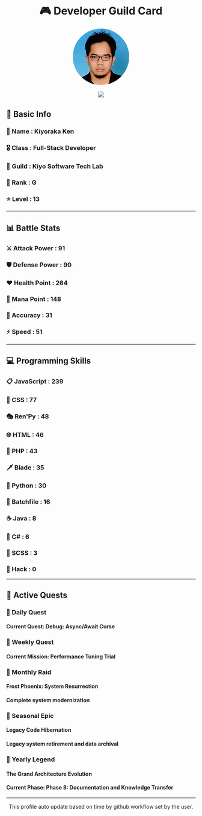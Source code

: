 <div align="center">

# 🎮 Developer Guild Card

<!-- Replace with your profile image -->
<img src="./assets/profile.png" width="150" height="150" style="border-radius: 50%"/>

![](https://komarev.com/ghpvc/?username=Kiyoraka&style=flat)
</div>

##  📌 Basic Info
### 👤 Name : Kiyoraka Ken
### 🎖️ Class : Full-Stack Developer
### 🎪 Guild : Kiyo Software Tech Lab 
### 🔰 Rank : G 
### ⭐ Level : 13

---
## 📊 Battle Stats

### ⚔️ Attack Power  : 91 
### 🛡️ Defense Power : 90 
### ❤️ Health Point  : 264 
### 🔮 Mana Point    : 148 
### 🎯 Accuracy      : 31 
### ⚡ Speed         : 51

---
## 💻 Programming Skills

### 📋 JavaScript : 239
### 🎨 CSS : 77
### 🎭 Ren'Py : 48
### 🌐 HTML : 46
### 🐘 PHP : 43
### 🗡️ Blade : 35
### 🐍 Python : 30
### 📝 Batchfile : 16
### ☕ Java : 8
### 🎯 C# : 6
### 📝 SCSS : 3
### 📝 Hack : 0

---
## 📜 Active Quests

### 🌅 Daily Quest

#### Current Quest: Debug: Async/Await Curse

### 📅 Weekly Quest
#### Current Mission: Performance Tuning Trial

### 🌙 Monthly Raid
#### Frost Phoenix: System Resurrection
#### Complete system modernization

### 🌠 Seasonal Epic
#### Legacy Code Hibernation
#### Legacy system retirement and data archival

### 👑 Yearly Legend
#### The Grand Architecture Evolution
#### Current Phase: Phase 8: Documentation and Knowledge Transfer

---
<div align="center">
  This profile auto update based on time by github workflow set by the user.
</div>